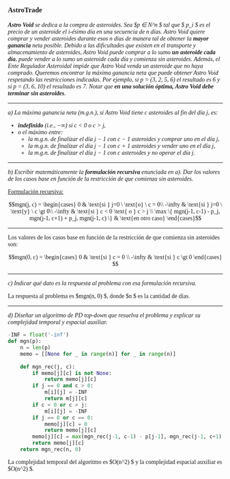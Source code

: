 <font face="LaTeX">

### AstroTrade
***Astro Void** se dedica a la compra de asteroides. Sea $p ∈ N^n $ tal que $ p_i $ es el precio de un asteroide
el i-ésimo día en una secuencia de n días. Astro Void quiere comprar y vender asteroides durante esos n días de manera tal de obtener la **mayor ganancia** neta posible. Debido a las dificultades que existen en el transporte y almacenamiento de asteroides, Astro Void puede comprar a lo sumo **un asteroide cada día**, puede vender a lo sumo un asteroide cada día y comienza sin asteroides. Además, el Ente Regulador Asteroidal impide que Astro Void venda un asteroide que no haya comprado. Queremos encontrar la máxima ganancia neta que puede obtener Astro Void respetando las restricciones indicadas. Por ejemplo, si p = (3, 2, 5, 6) el resultado es 6 y si p = (3, 6, 10) el resultado es 7. Notar que **en una solución óptima, Astro Void debe terminar sin
asteroides**.*

---

*a) La máxima ganancia neta (m.g.n.), si Astro Void tiene c asteroides al fin del día j, es:*
* ***indefinido** (i.e., −∞) si c < 0 o c > j,* 
* *o el máximo entre:*
    * *la m.g.n. de finalizar el día j − 1 con c − 1 asteroides y comprar uno en el día j,*
    * *la m.g.n. de finalizar el día j − 1 con c + 1 asteroides y vender uno en el día j,*
    * *la m.g.n. de finalizar el día j − 1 con c asteroides y no operar el día j.*

---

*b) Escribir matemáticamente la **formulación recursiva** enunciada en a). Dar los valores de los casos base en función de la restricción de que comienza sin asteroides.*


<u>Formulación recursiva:</u>

$$mgn(j, c) = \begin{cases} 0 & \text{si } j=0 \ \text{o} \ c = 0\\ -\infty & \text{si } j=0 \ \text{y} \ c \gt 0\\ 
      -\infty & \text{si } c < 0 \text{ o } c > j \\ 
      \max \{ mgn(j-1, c-1) - p_j, mgn(j-1, c+1) + p_j, mgn(j-1, c) \} & \text{en otro caso}
   \end{cases}$$

---

Los valores de los casos base en función de la restricción de que comienza sin asteroides son:

$$mgn(0, c) = \begin{cases} 0 & \text{si } c = 0 \\ -\infty & \text{si } c \gt 0 \end{cases} $$

---

*c) Indicar qué dato es la respuesta al problema con esa formulación recursiva.*

La respuesta al problema es $mgn(n, 0) $, donde $n $ es la cantidad de días.

---

*d) Diseñar un algoritmo de PD top-down que resuelva el problema y explicar su complejidad temporal y espacial auxiliar.*

```python
-INF = float('-inf')
def mgn(p):
    n = len(p)
    memo = [[None for _ in range(n)] for _ in range(n)]
    
    def mgn_rec(j, c):
        if memo[j][c] is not None:
            return memo[j][c]
        if j == 0 and c > 0:
            m[i][j] = -INF
            return m[j][c] 
        if c < 0 or c > j:
            m[i][j] = -INF
        if j == 0 or c == 0:
            memo[j][c] = 0
            return memo[j][c]
        memo[j][c] = max(mgn_rec(j-1, c-1) - p[j-1], mgn_rec(j-1, c+1) + p[j-1], mgn_rec(j-1, c))
        return memo[j][c]
    return mgn_rec(n, 0)
```

La complejidad temporal del algoritmo es $O(n^2) $ y la complejidad espacial auxiliar es $O(n^2) $.

</font>